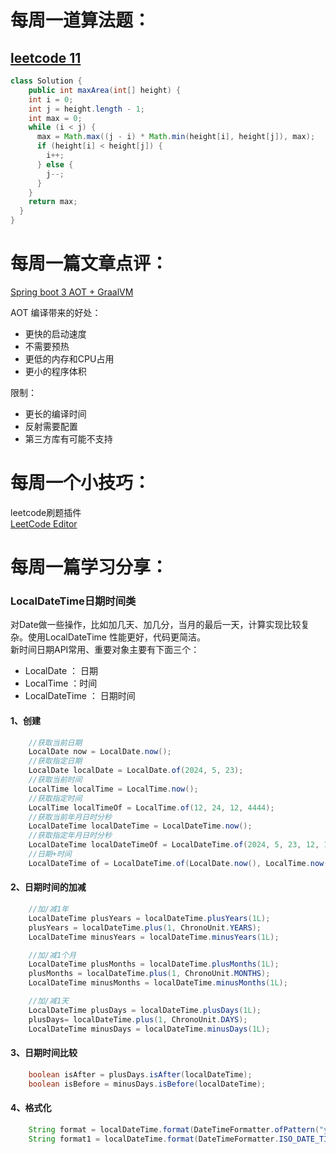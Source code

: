 # 每周一道算法题：
## [leetcode 11](https://leetcode.cn/problems/container-with-most-water/description/)
```Java
class Solution {
    public int maxArea(int[] height) {
    int i = 0;
    int j = height.length - 1;
    int max = 0;
    while (i < j) {
      max = Math.max((j - i) * Math.min(height[i], height[j]), max);
      if (height[i] < height[j]) {
        i++;
      } else {
        j--;
      }
    }
    return max;
  }
}
```

# 每周一篇文章点评：
[Spring boot 3 AOT + GraalVM](https://medium.com/@nanayakkaraoffice/spring-boot-3-aot-graalvm-5030e12d43cc)

AOT 编译带来的好处：  
- 更快的启动速度
- 不需要预热
- 更低的内存和CPU占用
- 更小的程序体积

限制：
- 更长的编译时间
- 反射需要配置
- 第三方库有可能不支持


# 每周一个小技巧：
leetcode刷题插件  
[LeetCode Editor](https://plugins.jetbrains.com/plugin/12132-leetcode-editor)




# 每周一篇学习分享：

### LocalDateTime日期时间类
对Date做一些操作，比如加几天、加几分，当月的最后一天，计算实现比较复杂。使用LocalDateTime 性能更好，代码更简洁。    
新时间日期API常用、重要对象主要有下面三个：
- LocalDate ： 日期
- LocalTime ：时间
- LocalDateTime ： 日期时间
  
#### 1、创建
```Java
    //获取当前日期
    LocalDate now = LocalDate.now();
    //获取指定日期
    LocalDate localDate = LocalDate.of(2024, 5, 23);
    //获取当前时间
    LocalTime localTime = LocalTime.now();
    //获取指定时间
    LocalTime localTimeOf = LocalTime.of(12, 24, 12, 4444);
    //获取当前年月日时分秒
    LocalDateTime localDateTime = LocalDateTime.now();
    //获取指定年月日时分秒
    LocalDateTime localDateTimeOf = LocalDateTime.of(2024, 5, 23, 12, 12, 12);
    //日期+时间
    LocalDateTime of = LocalDateTime.of(LocalDate.now(), LocalTime.now());
```
#### 2、日期时间的加减
```Java
    //加/减1年
    LocalDateTime plusYears = localDateTime.plusYears(1L);
    plusYears = localDateTime.plus(1, ChronoUnit.YEARS);
    LocalDateTime minusYears = localDateTime.minusYears(1L);

    //加/减1个月
    LocalDateTime plusMonths = localDateTime.plusMonths(1L);
    plusMonths = localDateTime.plus(1, ChronoUnit.MONTHS);
    LocalDateTime minusMonths = localDateTime.minusMonths(1L);

    //加/减1天
    LocalDateTime plusDays = localDateTime.plusDays(1L);
    plusDays= localDateTime.plus(1, ChronoUnit.DAYS);
    LocalDateTime minusDays = localDateTime.minusDays(1L);
```
#### 3、日期时间比较
```Java
    boolean isAfter = plusDays.isAfter(localDateTime);
    boolean isBefore = minusDays.isBefore(localDateTime);
```
#### 4、格式化
```Java
    String format = localDateTime.format(DateTimeFormatter.ofPattern("yyyy-MM-dd HH:mm:ss"));
    String format1 = localDateTime.format(DateTimeFormatter.ISO_DATE_TIME);
```
